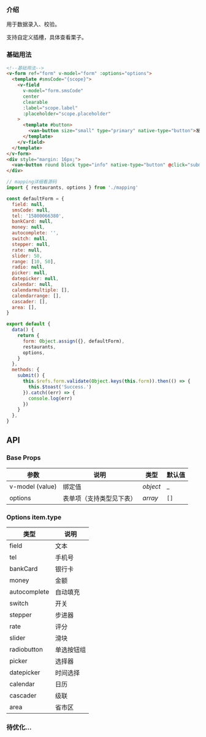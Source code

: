 ### 介绍

用于数据录入、校验。

支持自定义插槽，具体查看栗子。

### 基础用法

```html
<!--基础用法-->
<v-form ref="form" v-model="form" :options="options">
  <template #smsCode="{scope}">
    <v-field
      v-model="form.smsCode"
      center
      clearable
      :label="scope.label"
      :placeholder="scope.placeholder"
    >
      <template #button>
        <van-button size="small" type="primary" native-type="button">发送验证码</van-button>
      </template>
    </v-field>
  </template>
</v-form>
<div style="margin: 16px;">
  <van-button round block type="info" native-type="button" @click="submit">提交</van-button>
</div>
```

```js
// mapping详细看源码
import { restaurants, options } from './mapping'

const defaultForm = {
  field: null,
  smsCode: null,
  tel: '15800066380',
  bankCard: null,
  money: null,
  autocomplete: '',
  switch: null,
  stepper: null,
  rate: null,
  slider: 50,
  range: [10, 50],
  radio: null,
  picker: null,
  datepicker: null,
  calendar: null,
  calendarmultiple: [],
  calendarrange: [],
  cascader: [],
  area: [],
}

export default {
  data() {
    return {
      form: Object.assign({}, defaultForm),
      restaurants,
      options,
    }
  },
  methods: {
    submit() {
      this.$refs.form.validate(Object.keys(this.form)).then(() => {
        this.$toast('Success.')
      }).catch((err) => {
        console.log(err)
      })
    }
  },
}
```

## API

### Base Props

| 参数   | 说明           | 类型      | 默认值 |
| ------ | -------------- | --------- | ------ |
| v-model (value) | 绑定值 | _object_  | _    |
| options | 表单项（支持类型见下表） | _array_  | `[]`    |

### Options item.type

| 类型   | 说明           | 
| ------ | -------------- | 
| field | 文本 | 
| tel | 手机号 | 
| bankCard | 银行卡 | 
| money | 金额 | 
| autocomplete | 自动填充 | 
| switch | 开关 | 
| stepper | 步进器 | 
| rate | 评分 | 
| slider | 滑块 | 
| radiobutton | 单选按钮组 | 
| picker | 选择器 | 
| datepicker | 时间选择 | 
| calendar | 日历 | 
| cascader | 级联 | 
| area | 省市区 | 

### 待优化...


